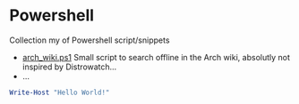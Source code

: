 # Powershell

Collection my of Powershell script/snippets

- [arch_wiki.ps1](https://github.com/Sprachmensch/Powershell/blob/main/arch_wiki.ps1) Small script to search offline in the Arch wiki, absolutly not inspired by Distrowatch...
- ...

``` Powershell
Write-Host "Hello World!"
```
